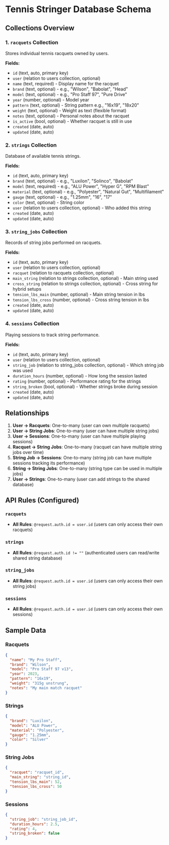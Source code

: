 # Tennis Stringer Database Schema

## Collections Overview

### 1. `racquets` Collection
Stores individual tennis racquets owned by users.

**Fields:**
- `id` (text, auto, primary key)
- `user` (relation to users collection, optional)
- `name` (text, required) - Display name for the racquet
- `brand` (text, optional) - e.g., "Wilson", "Babolat", "Head"
- `model` (text, optional) - e.g., "Pro Staff 97", "Pure Drive"
- `year` (number, optional) - Model year
- `pattern` (text, optional) - String pattern e.g., "16x19", "18x20"
- `weight` (text, optional) - Weight as text (flexible format)
- `notes` (text, optional) - Personal notes about the racquet
- `is_active` (bool, optional) - Whether racquet is still in use
- `created` (date, auto)
- `updated` (date, auto)

### 2. `strings` Collection
Database of available tennis strings.

**Fields:**
- `id` (text, auto, primary key)
- `brand` (text, optional) - e.g., "Luxilon", "Solinco", "Babolat"
- `model` (text, required) - e.g., "ALU Power", "Hyper G", "RPM Blast"
- `material` (text, optional) - e.g., "Polyester", "Natural Gut", "Multifilament"
- `gauge` (text, optional) - e.g., "1.25mm", "16", "17"
- `color` (text, optional) - String color
- `user` (relation to users collection, optional) - Who added this string
- `created` (date, auto)
- `updated` (date, auto)

### 3. `string_jobs` Collection
Records of string jobs performed on racquets.

**Fields:**
- `id` (text, auto, primary key)
- `user` (relation to users collection, optional)
- `racquet` (relation to racquets collection, optional)
- `main_string` (relation to strings collection, optional) - Main string used
- `cross_string` (relation to strings collection, optional) - Cross string for hybrid setups
- `tension_lbs_main` (number, optional) - Main string tension in lbs
- `tension_lbs_cross` (number, optional) - Cross string tension in lbs
- `created` (date, auto)
- `updated` (date, auto)

### 4. `sessions` Collection
Playing sessions to track string performance.

**Fields:**
- `id` (text, auto, primary key)
- `user` (relation to users collection, optional)
- `string_job` (relation to string_jobs collection, optional) - Which string job was used
- `duration_hours` (number, optional) - How long the session lasted
- `rating` (number, optional) - Performance rating for the strings
- `string_broken` (bool, optional) - Whether strings broke during session
- `created` (date, auto)
- `updated` (date, auto)

## Relationships

1. **User → Racquets**: One-to-many (user can own multiple racquets)
2. **User → String Jobs**: One-to-many (user can have multiple string jobs)
3. **User → Sessions**: One-to-many (user can have multiple playing sessions)
4. **Racquet → String Jobs**: One-to-many (racquet can have multiple string jobs over time)
5. **String Job → Sessions**: One-to-many (string job can have multiple sessions tracking its performance)
6. **String → String Jobs**: One-to-many (string type can be used in multiple jobs)
7. **User → Strings**: One-to-many (user can add strings to the shared database)

## API Rules (Configured)

### `racquets`
- **All Rules**: `@request.auth.id = user.id` (users can only access their own racquets)

### `strings`
- **All Rules**: `@request.auth.id != ""` (authenticated users can read/write shared string database)

### `string_jobs`
- **All Rules**: `@request.auth.id = user.id` (users can only access their own string jobs)

### `sessions`
- **All Rules**: `@request.auth.id = user.id` (users can only access their own sessions)

## Sample Data

### Racquets
```json
{
  "name": "My Pro Staff",
  "brand": "Wilson",
  "model": "Pro Staff 97 v13",
  "year": 2023,
  "pattern": "16x19",
  "weight": "315g unstrung",
  "notes": "My main match racquet"
}
```

### Strings
```json
{
  "brand": "Luxilon",
  "model": "ALU Power",
  "material": "Polyester",
  "gauge": "1.25mm",
  "color": "Silver"
}
```

### String Jobs
```json
{
  "racquet": "racquet_id",
  "main_string": "string_id",
  "tension_lbs_main": 52,
  "tension_lbs_cross": 50
}
```

### Sessions
```json
{
  "string_job": "string_job_id",
  "duration_hours": 2.5,
  "rating": 4,
  "string_broken": false
}
```